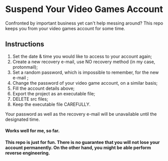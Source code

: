 # Suspend Your Video Games Account
 
Confronted by important business yet can't help messing around? This repo keeps you from your video games account for some time.

## Instructions
1. Set the date & time you would like to access to your account again;
2. Create a new recovery e-mail, use NO recovery method (in my case, protonmail);
3. Set a random password, which is impossible to remember, for the new e-mail ;
4. Change the password of your video game account, on a similar basis;
5. Fill the account details above;
6. Export the project as an executable file;
7. DELETE src files;
8. Keep the executable file CAREFULLY. 

Your password as well as the recovery e-mail will be unavailable until the designated time.

#### Works well for me, so far.
#### This repo is just for fun. There is no guarantee that you will not lose your account permanently. On the other hand, you might be able perform reverse engineering.

